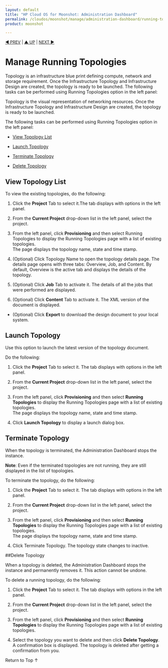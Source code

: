```yaml
---
layout: default
title: "HP Cloud OS for Moonshot: Administration Dashboard"
permalink: /cloudos/moonshot/manage/administration-dashboard/running-topologies/
product: moonshot

---
```


<script>

function PageRefresh {
onLoad="window.refresh"
}

PageRefresh();

</script>

<p style="font-size: small;"> <a href="/cloudos/moonshot/manage/administration-dashboard/workloads/">&#9664; PREV</a> | <a href="/cloudos/moonshot/manage/administration-dashboard/working-with-project-tab/">&#9650; UP</a> | <a href= "/cloudos/moonshot/manage/administration-dashboard/deployment-profiles/">NEXT &#9654;</p></a>

# Manage Running Topologies #

Topology is an infrastructure blue print defining compute, network and storage requirement. Once the Infrastructure Topology and Infrastructure Design are created, the topology is ready to be launched.
The following tasks can be performed using Running Topologies option in the left panel:

Topology is the visual representation of networking resources. Once the Infrastructure Topology and Infrastructure Design are created, the topology is ready to be launched.

The following tasks can be performed using Running Topologies option in the left panel:

* <a href="#View Topology List">View Topology List</a>

* <a href="#Launch Topology">Launch Topology</a>

* <a href="#Terminate Topology">Terminate Topology</a>

* <a href="#Delete Topology">Delete Topology</a>

## View Topology List <a name="View Topology List"></a>

To view the existing topologies, do the following:

1.	Click the **Project** Tab to select it.</ab>The tab displays with options in the left panel.</br>

2.	From the **Current Project** drop-down list in the left panel, select the project.

3.	From the left panel, click **Provisioning** and then select Running Topologies to display the Running Topologies page with a list of existing topologies.<br>The page displays the topology name, state and time stamp.</br>

4. (Optional) Click Topology Name to open the topology details page.
The details page opens with three tabs: Overview, Job, and Content. By default, Overview is the active tab and displays the details of the topology.

5.	(Optional) Click **Job** Tab to activate it.
The details of all the jobs that were performed are displayed.

6.	(Optional) Click **Content** Tab to activate it.
The XML version of the document is displayed.

  * (Optional) Click **Export** to download the design document to your local system.

## Launch Topology <a name="Launch Topology"></a>

Use this option to launch the latest version of the topology document. 

Do the following:

1.	Click the **Project** Tab to select it.
The tab displays with options in the left panel.

2.	From the **Current Project** drop-down list in the left panel, select the project.

3.	From the left panel, click **Provisioning** and then select **Running Topologies** to display the Running Topologies page with a list of existing topologies.<br>The page displays the topology name, state and time stamp.</br>

4.	Click **Launch Topology** to display a launch dialog box.

## Terminate Topology<a name="Terminate Topology"></a>

When the topology is terminated, the Administration Dashboard stops the instance.

**Note**: Even if the terminated topologies are not running, they are still displayed in the list of topologies.

To terminate the topology, do the following:

1.	Click the **Project** Tab to select it.
The tab displays with options in the left panel.

2.	From the **Current Project** drop-down list in the left panel, select the project.

3.	From the left panel, click **Provisioning** and then select **Running Topologies** to display the Running Topologies page with a list of existing topologies.<br>The page displays the topology name, state and time stamp.</br>

4.	Click Terminate Topology.
The topology state changes to inactive.

##Delete Topology<a name="Delete Topology"></a>

When a topology is deleted, the Administration Dashboard stops the instance and permanently removes it. This action cannot be undone.

To delete a running topology, do the following:

1.	Click the **Project** Tab to select it. 
The tab displays with options in the left panel.

2.	From the **Current Project** drop-down list in the left panel, select the project.

3.	From the left panel, click **Provisioning** and then select **Running Topologies** to display the Running Topologies page with a list of existing topologies. 

4.	Select the topology you want to delete and then click **Delete Topology**.
<br>A confirmation box is displayed. The topology is deleted after getting a confirmation from you.</br>


<a href="#top" style="padding:14px 0px 14px 0px; text-decoration: none;"> Return to Top &#8593; </a>


